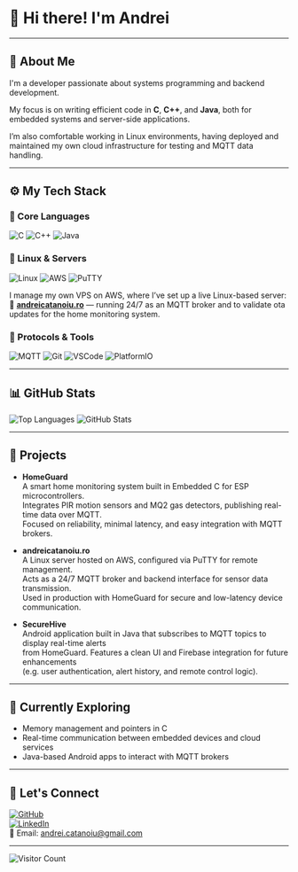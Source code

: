 # 👋 Hi there! I'm Andrei

---

## 🚀 About Me

I'm a developer passionate about systems programming and backend development.  

My focus is on writing efficient code in **C**, **C++**, and **Java**, both for embedded systems and server-side applications.

I’m also comfortable working in Linux environments, having deployed and maintained my own cloud infrastructure for testing and MQTT data handling.

---

## ⚙️ My Tech Stack

### 🧠 Core Languages

![C](https://img.shields.io/badge/C-00599C?style=for-the-badge&logo=c&logoColor=white)
![C++](https://img.shields.io/badge/C++-00599C?style=for-the-badge&logo=c%2B%2B&logoColor=white)
![Java](https://img.shields.io/badge/Java-ED8B00?style=for-the-badge&logo=java&logoColor=white)

### 🐧 Linux & Servers

![Linux](https://img.shields.io/badge/Linux-FCC624?style=for-the-badge&logo=linux&logoColor=black)
![AWS](https://img.shields.io/badge/AWS-232F3E?style=for-the-badge&logo=amazon-aws&logoColor=white)
![PuTTY](https://img.shields.io/badge/PuTTY-002060?style=for-the-badge&logo=putty&logoColor=white)

I manage my own VPS on AWS, where I’ve set up a live Linux-based server:  
🔗 **[andreicatanoiu.ro](http://andreicatanoiu.ro)** — running 24/7 as an MQTT broker and to validate ota updates for the home monitoring system.

### 🔌 Protocols & Tools

![MQTT](https://img.shields.io/badge/MQTT-6002EE?style=for-the-badge&logo=data:image/svg+xml;base64,...&logoColor=white)
![Git](https://img.shields.io/badge/Git-F05032?style=for-the-badge&logo=git&logoColor=white)
![VSCode](https://img.shields.io/badge/VSCode-007ACC?style=for-the-badge&logo=visual-studio-code&logoColor=white)
![PlatformIO](https://img.shields.io/badge/PlatformIO-FE7C3F?style=for-the-badge&logo=platformio&logoColor=white)

---

## 📊 GitHub Stats

![Top Languages](https://github-readme-stats.vercel.app/api/top-langs/?username=AndreiCatanoiu&layout=compact&theme=tokyonight)
![GitHub Stats](https://github-readme-stats.vercel.app/api?username=AndreiCatanoiu&show_icons=true&theme=tokyonight)

---

## 🧪 Projects

- **HomeGuard**  
  A smart home monitoring system built in Embedded C for ESP microcontrollers.  
  Integrates PIR motion sensors and MQ2 gas detectors, publishing real-time data over MQTT.  
  Focused on reliability, minimal latency, and easy integration with MQTT brokers.

- **andreicatanoiu.ro**  
  A Linux server hosted on AWS, configured via PuTTY for remote management.  
  Acts as a 24/7 MQTT broker and backend interface for sensor data transmission.  
  Used in production with HomeGuard for secure and low-latency device communication.

- **SecureHive**  
  Android application built in Java that subscribes to MQTT topics to display real-time alerts  
  from HomeGuard. Features a clean UI and Firebase integration for future enhancements  
  (e.g. user authentication, alert history, and remote control logic).
---

## 🌱 Currently Exploring

- Memory management and pointers in C  
- Real-time communication between embedded devices and cloud services  
- Java-based Android apps to interact with MQTT brokers

---

## 🤝 Let's Connect

[![GitHub](https://img.shields.io/badge/GitHub-181717?style=for-the-badge&logo=github&logoColor=white)](https://github.com/AndreiCatanoiu)  
[![LinkedIn](https://img.shields.io/badge/LinkedIn-0077B5?style=for-the-badge&logo=linkedin&logoColor=white)](https://linkedin.com/in/andrei-c%C4%83t%C4%83noiu-60b627279)  
📧 Email: andrei.catanoiu@gmail.com

---

![Visitor Count](https://profile-counter.glitch.me/AndreiCatanoiu/count.svg)
